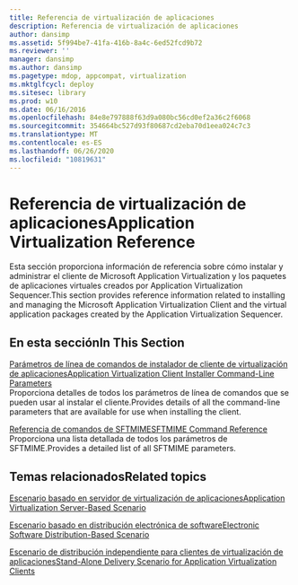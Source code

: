 ```yaml
---
title: Referencia de virtualización de aplicaciones
description: Referencia de virtualización de aplicaciones
author: dansimp
ms.assetid: 5f994be7-41fa-416b-8a4c-6ed52fcd9b72
ms.reviewer: ''
manager: dansimp
ms.author: dansimp
ms.pagetype: mdop, appcompat, virtualization
ms.mktglfcycl: deploy
ms.sitesec: library
ms.prod: w10
ms.date: 06/16/2016
ms.openlocfilehash: 84e8e797888f63d9a080bc56cd0ef2a36c2f6068
ms.sourcegitcommit: 354664bc527d93f80687cd2eba70d1eea024c7c3
ms.translationtype: MT
ms.contentlocale: es-ES
ms.lasthandoff: 06/26/2020
ms.locfileid: "10819631"
---
```

# <span data-ttu-id="21895-103">Referencia de virtualización de aplicaciones</span><span class="sxs-lookup"><span data-stu-id="21895-103">Application Virtualization Reference</span></span>


<span data-ttu-id="21895-104">Esta sección proporciona información de referencia sobre cómo instalar y administrar el cliente de Microsoft Application Virtualization y los paquetes de aplicaciones virtuales creados por Application Virtualization Sequencer.</span><span class="sxs-lookup"><span data-stu-id="21895-104">This section provides reference information related to installing and managing the Microsoft Application Virtualization Client and the virtual application packages created by the Application Virtualization Sequencer.</span></span>

## <span data-ttu-id="21895-105">En esta sección</span><span class="sxs-lookup"><span data-stu-id="21895-105">In This Section</span></span>


<a href="" id="application-virtualization-client-installer-command-line-parameters"></a>[<span data-ttu-id="21895-106">Parámetros de línea de comandos de instalador de cliente de virtualización de aplicaciones</span><span class="sxs-lookup"><span data-stu-id="21895-106">Application Virtualization Client Installer Command-Line Parameters</span></span>](application-virtualization-client-installer-command-line-parameters.md)  
<span data-ttu-id="21895-107">Proporciona detalles de todos los parámetros de línea de comandos que se pueden usar al instalar el cliente.</span><span class="sxs-lookup"><span data-stu-id="21895-107">Provides details of all the command-line parameters that are available for use when installing the client.</span></span>

<a href="" id="sftmime--command-reference"></a>[<span data-ttu-id="21895-108">Referencia de comandos de SFTMIME</span><span class="sxs-lookup"><span data-stu-id="21895-108">SFTMIME Command Reference</span></span>](sftmime--command-reference.md)  
<span data-ttu-id="21895-109">Proporciona una lista detallada de todos los parámetros de SFTMIME.</span><span class="sxs-lookup"><span data-stu-id="21895-109">Provides a detailed list of all SFTMIME parameters.</span></span>

## <span data-ttu-id="21895-110">Temas relacionados</span><span class="sxs-lookup"><span data-stu-id="21895-110">Related topics</span></span>


[<span data-ttu-id="21895-111">Escenario basado en servidor de virtualización de aplicaciones</span><span class="sxs-lookup"><span data-stu-id="21895-111">Application Virtualization Server-Based Scenario</span></span>](application-virtualization-server-based-scenario.md)

[<span data-ttu-id="21895-112">Escenario basado en distribución electrónica de software</span><span class="sxs-lookup"><span data-stu-id="21895-112">Electronic Software Distribution-Based Scenario</span></span>](electronic-software-distribution-based-scenario.md)

[<span data-ttu-id="21895-113">Escenario de distribución independiente para clientes de virtualización de aplicaciones</span><span class="sxs-lookup"><span data-stu-id="21895-113">Stand-Alone Delivery Scenario for Application Virtualization Clients</span></span>](stand-alone-delivery-scenario-for-application-virtualization-clients.md)

 

 





